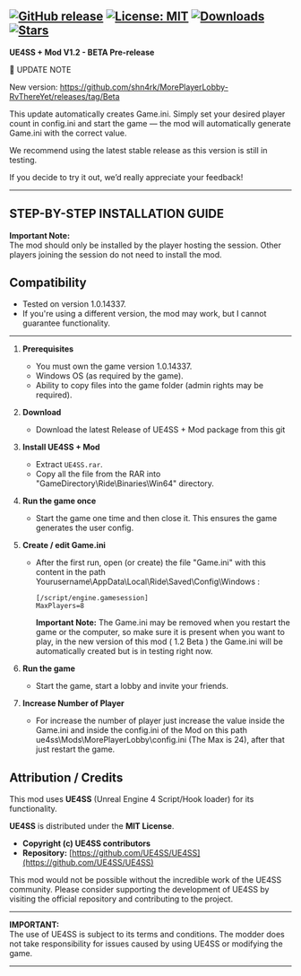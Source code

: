 [![GitHub release](https://img.shields.io/github/v/release/shn4rk/MorePlayerLobby-RvThereYet?label=latest%20release&color=brightgreen)](https://github.com/shn4rk/MorePlayerLobby-RvThereYet/releases)
[![License: MIT](https://img.shields.io/badge/License-MIT-blue.svg)](https://opensource.org/licenses/MIT)
[![Downloads](https://img.shields.io/github/downloads/shn4rk/MorePlayerLobby-RvThereYet/total?color=blue&label=downloads)](https://github.com/shn4rk/MorePlayerLobby-RvThereYet/releases)
[![Stars](https://img.shields.io/github/stars/shn4rk/MorePlayerLobby-RvThereYet?style=social)](https://github.com/shn4rk/MorePlayerLobby-RvThereYet/stargazers)
---
**UE4SS + Mod V1.2 - BETA Pre-release**  

📢 UPDATE NOTE

New version: https://github.com/shn4rk/MorePlayerLobby-RvThereYet/releases/tag/Beta

This update automatically creates Game.ini.
Simply set your desired player count in config.ini and start the game — the mod will automatically generate Game.ini with the correct value.

We recommend using the latest stable release as this version is still in testing.

If you decide to try it out, we’d really appreciate your feedback!

---
## STEP-BY-STEP INSTALLATION GUIDE

**Important Note:**  
The mod should only be installed by the player hosting the session. Other players joining the session do not need to install the mod.

## Compatibility

- Tested on version 1.0.14337.
- If you're using a different version, the mod may work, but I cannot guarantee functionality.

---

1. **Prerequisites**
   - You must own the game version 1.0.14337.
   - Windows OS (as required by the game).
   - Ability to copy files into the game folder (admin rights may be required).

2. **Download**
   - Download the latest Release of UE4SS + Mod package from this git

3. **Install UE4SS + Mod**
   - Extract `UE4SS.rar`.
   - Copy all the file from the RAR into "GameDirectory\Ride\Binaries\Win64\" directory.

4. **Run the game once**
   - Start the game one time and then close it. This ensures the game generates the user config.

5. **Create / edit Game.ini**
   - After the first run, open (or create) the file "Game.ini" with this content in the path Yourusername\AppData\Local\Ride\Saved\Config\Windows :
     ```
     [/script/engine.gamesession]
     MaxPlayers=8  
     ```
     **Important Note:**
     The Game.ini may be removed when you restart the game or the computer, so make sure it is present when you want to play, in the new version of this mod ( 1.2 Beta ) the Game.ini will be automatically created but is in testing right now.
     
6. **Run the game**
   - Start the game, start a lobby and invite your friends.


7. **Increase Number of Player**
   - For increase the number of player just increase the value inside the Game.ini and inside the config.ini of the Mod on this path ue4ss\Mods\MorePlayerLobby\config.ini (The Max is 24), after that just restart the game.

## Attribution / Credits

This mod uses **UE4SS** (Unreal Engine 4 Script/Hook loader) for its functionality.

**UE4SS** is distributed under the **MIT License**.

- **Copyright (c) UE4SS contributors**
- **Repository:** [https://github.com/UE4SS/UE4SS](https://github.com/UE4SS/UE4SS)

This mod would not be possible without the incredible work of the UE4SS community.
Please consider supporting the development of UE4SS by visiting the official repository and contributing to the project.

---

**IMPORTANT:**  
The use of UE4SS is subject to its terms and conditions. The modder does not take responsibility for issues caused by using UE4SS or modifying the game.

---
